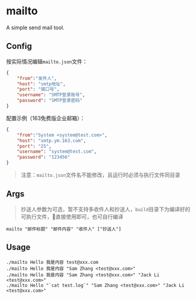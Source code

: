 # mailto

A simple send mail tool.

## Config

按实际情况编辑`mailto.json`文件：

```json
{
    "from":"发件人",
    "host": "smtp地址",
    "port": "端口号",
    "username": "SMTP登录账号",
    "password": "SMTP登录密码"
}
```

配置示例（163免费版企业邮箱）：

```json
{
    "from":"System <system@test.com>",
    "host": "smtp.ym.163.com",
    "port": "25",
    "username": "system@test.com",
    "password": "123456"
}
```

>注意：`mailto.json`文件名不能修改，且运行时必须与执行文件同目录

## Args

> 抄送人参数为可选，暂不支持多收件人和抄送人，`build`目录下为编译好的可执行文件，直接使用即可，也可自行编译

```shell
mailto "邮件标题" "邮件内容" "收件人" ["抄送人"]
```

## Usage

```shell
./mailto Hello 我是内容 test@xxx.com
./mailto Hello 我是内容 "Sam Zhang <test@xxx.com>"
./mailto Hello 我是内容 "Sam Zhang <test@xxx.com>" "Jack Li <test@xxx.com>"
./mailto Hello "`cat test.log`" "Sam Zhang <test@xxx.com>" "Jack Li <test@xxx.com>"
```